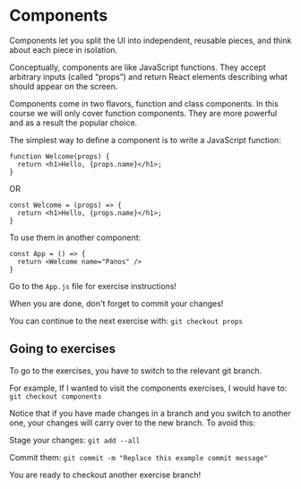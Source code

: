 # Components

Components let you split the UI into independent, reusable pieces, and think about each piece in isolation.

Conceptually, components are like JavaScript functions. They accept arbitrary inputs (called “props”) and return React elements describing what should appear on the screen.

Components come in two flavors, function and class components. In this course we will only cover function components. They are more powerful and as a result the popular choice.

The simplest way to define a component is to write a JavaScript function:

```
function Welcome(props) {
  return <h1>Hello, {props.name}</h1>;
}
```
OR
```
const Welcome = (props) => {
  return <h1>Hello, {props.name}</h1>;
}
```

To use them in another component:

```
const App = () => {
  return <Welcome name="Panos" />
}
```

Go to the `App.js` file for exercise instructions!

When you are done, don't forget to commit your changes!

You can continue to the next exercise with: `git checkout props`

## Going to exercises

To go to the exercises, you have to switch to the relevant git branch.

For example, If I wanted to visit the components exercises, I would have to: `git checkout components`

Notice that if you have made changes in a branch and you switch to another one, your changes will carry over to the new branch. To avoid this:

Stage your changes: `git add --all`

Commit them: `git commit -m "Replace this example commit message"`

You are ready to checkout another exercise branch!